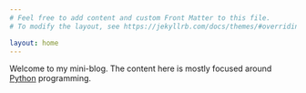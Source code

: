 ```yaml
---
# Feel free to add content and custom Front Matter to this file.
# To modify the layout, see https://jekyllrb.com/docs/themes/#overriding-theme-defaults

layout: home
---
```


Welcome to my mini-blog. The content here is mostly focused around
[Python][Python] programming.

[Python]: https://www.python.org/
